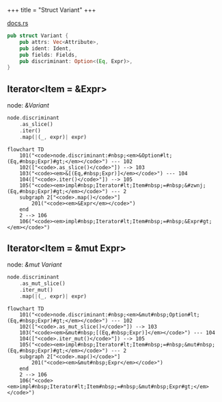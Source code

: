 +++
title = "Struct Variant"
+++

[docs.rs](https://docs.rs/syn/latest/syn/struct.Variant.html)

```rust
pub struct Variant {
    pub attrs: Vec<Attribute>,
    pub ident: Ident,
    pub fields: Fields,
    pub discriminant: Option<(Eq, Expr)>,
}
```

## Iterator<Item = &Expr>

node: *&Variant*

```rust
node.discriminant
    .as_slice()
    .iter()
    .map(|(_, expr)| expr)
```

```mermaid
flowchart TD
    101("<code>node.discriminant:#nbsp;<em>&Option#lt;(Eq,#nbsp;Expr)#gt;</em></code>") --- 102
    102(["<code>.as_slice()</code>"]) --> 103
    103("<code><em>&[(Eq,#nbsp;Expr)]</em></code>") --- 104
    104(["<code>.iter()</code>"]) --> 105
    105("<code><em>impl#nbsp;Iterator#lt;Item#nbsp;=#nbsp;&#zwnj;(Eq,#nbsp;Expr)#gt;</em></code>") --- 2
    subgraph 2["<code>.map()</code>"]
        201("<code><em>&Expr</em></code>")
    end
    2 --> 106
    106("<code><em>impl#nbsp;Iterator#lt;Item#nbsp;=#nbsp;&Expr#gt;</em></code>")
```

## Iterator<Item = &mut Expr>

node: *&mut Variant*

```rust
node.discriminant
    .as_mut_slice()
    .iter_mut()
    .map(|(_, expr)| expr)
```

```mermaid
flowchart TD
    101("<code>node.discriminant:#nbsp;<em>&mut#nbsp;Option#lt;(Eq,#nbsp;Expr)#gt;</em></code>") --- 102
    102(["<code>.as_mut_slice()</code>"]) --> 103
    103("<code><em>&mut#nbsp;[(Eq,#nbsp;Expr)]</em></code>") --- 104
    104(["<code>.iter_mut()</code>"]) --> 105
    105("<code><em>impl#nbsp;Iterator#lt;Item#nbsp;=#nbsp;&mut#nbsp;(Eq,#nbsp;Expr)#gt;</em></code>") --- 2
    subgraph 2["<code>.map()</code>"]
        201("<code><em>&mut#nbsp;Expr</em></code>")
    end
    2 --> 106
    106("<code><em>impl#nbsp;Iterator#lt;Item#nbsp;=#nbsp;&mut#nbsp;Expr#gt;</em></code>")
```
